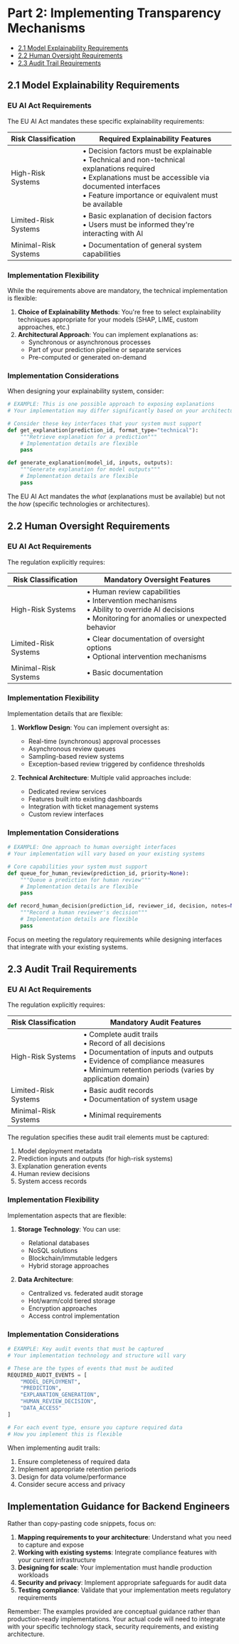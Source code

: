 # Part 2: Implementing Transparency Mechanisms
- [2.1 Model Explainability Requirements](#21-model-explainability-requirements)
- [2.2 Human Oversight Requirements](#22-human-oversight-requirements)
- [2.3 Audit Trail Requirements](#23-audit-trail-requirements)

## 2.1 Model Explainability Requirements

### EU AI Act Requirements

The EU AI Act mandates these specific explainability requirements:

| Risk Classification | Required Explainability Features |
|---------------------|----------------------------------|
| High-Risk Systems | • Decision factors must be explainable<br>• Technical and non-technical explanations required<br>• Explanations must be accessible via documented interfaces<br>• Feature importance or equivalent must be available |
| Limited-Risk Systems | • Basic explanation of decision factors<br>• Users must be informed they're interacting with AI |
| Minimal-Risk Systems | • Documentation of general system capabilities |

### Implementation Flexibility

While the requirements above are mandatory, the technical implementation is flexible:

1. **Choice of Explainability Methods**: You're free to select explainability techniques appropriate for your models (SHAP, LIME, custom approaches, etc.)
2. **Architectural Approach**: You can implement explanations as:
   - Synchronous or asynchronous processes
   - Part of your prediction pipeline or separate services
   - Pre-computed or generated on-demand

### Implementation Considerations

When designing your explainability system, consider:

```python
# EXAMPLE: This is one possible approach to exposing explanations
# Your implementation may differ significantly based on your architecture

# Consider these key interfaces that your system must support
def get_explanation(prediction_id, format_type="technical"):
    """Retrieve explanation for a prediction"""
    # Implementation details are flexible
    pass

def generate_explanation(model_id, inputs, outputs):
    """Generate explanation for model outputs"""
    # Implementation details are flexible
    pass
```

The EU AI Act mandates the *what* (explanations must be available) but not the *how* (specific technologies or architectures).

## 2.2 Human Oversight Requirements

### EU AI Act Requirements

The regulation explicitly requires:

| Risk Classification | Mandatory Oversight Features |
|---------------------|------------------------------|
| High-Risk Systems | • Human review capabilities<br>• Intervention mechanisms<br>• Ability to override AI decisions<br>• Monitoring for anomalies or unexpected behavior |
| Limited-Risk Systems | • Clear documentation of oversight options<br>• Optional intervention mechanisms |
| Minimal-Risk Systems | • Basic documentation |

### Implementation Flexibility

Implementation details that are flexible:

1. **Workflow Design**: You can implement oversight as:
   - Real-time (synchronous) approval processes
   - Asynchronous review queues
   - Sampling-based review systems
   - Exception-based review triggered by confidence thresholds

2. **Technical Architecture**: Multiple valid approaches include:
   - Dedicated review services
   - Features built into existing dashboards
   - Integration with ticket management systems
   - Custom review interfaces

### Implementation Considerations

```python
# EXAMPLE: One approach to human oversight interfaces
# Your implementation will vary based on your existing systems

# Core capabilities your system must support
def queue_for_human_review(prediction_id, priority=None):
    """Queue a prediction for human review"""
    # Implementation details are flexible
    pass

def record_human_decision(prediction_id, reviewer_id, decision, notes=None):
    """Record a human reviewer's decision"""
    # Implementation details are flexible
    pass
```

Focus on meeting the regulatory requirements while designing interfaces that integrate with your existing systems.

## 2.3 Audit Trail Requirements

### EU AI Act Requirements

The regulation explicitly requires:

| Risk Classification | Mandatory Audit Features |
|---------------------|--------------------------|
| High-Risk Systems | • Complete audit trails<br>• Record of all decisions<br>• Documentation of inputs and outputs<br>• Evidence of compliance measures<br>• Minimum retention periods (varies by application domain) |
| Limited-Risk Systems | • Basic audit records<br>• Documentation of system usage |
| Minimal-Risk Systems | • Minimal requirements |

The regulation specifies these audit trail elements must be captured:

1. Model deployment metadata
2. Prediction inputs and outputs (for high-risk systems)
3. Explanation generation events
4. Human review decisions
5. System access records

### Implementation Flexibility

Implementation aspects that are flexible:

1. **Storage Technology**: You can use:
   - Relational databases
   - NoSQL solutions
   - Blockchain/immutable ledgers
   - Hybrid storage approaches

2. **Data Architecture**:
   - Centralized vs. federated audit storage
   - Hot/warm/cold tiered storage
   - Encryption approaches
   - Access control implementation

### Implementation Considerations

```python
# EXAMPLE: Key audit events that must be captured
# Your implementation technology and structure will vary

# These are the types of events that must be audited
REQUIRED_AUDIT_EVENTS = [
    "MODEL_DEPLOYMENT",
    "PREDICTION",
    "EXPLANATION_GENERATION",
    "HUMAN_REVIEW_DECISION",
    "DATA_ACCESS"
]

# For each event type, ensure you capture required data
# How you implement this is flexible
```

When implementing audit trails:
1. Ensure completeness of required data
2. Implement appropriate retention periods
3. Design for data volume/performance
4. Consider secure access and privacy

## Implementation Guidance for Backend Engineers

Rather than copy-pasting code snippets, focus on:

1. **Mapping requirements to your architecture**: Understand what you need to capture and expose
2. **Working with existing systems**: Integrate compliance features with your current infrastructure
3. **Designing for scale**: Your implementation must handle production workloads
4. **Security and privacy**: Implement appropriate safeguards for audit data
5. **Testing compliance**: Validate that your implementation meets regulatory requirements

Remember: The examples provided are conceptual guidance rather than production-ready implementations. Your actual code will need to integrate with your specific technology stack, security requirements, and existing architecture.
